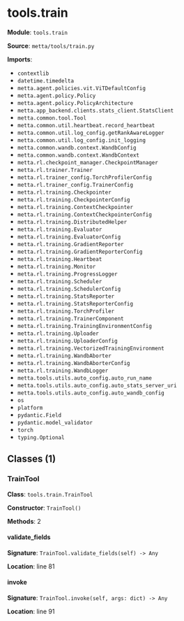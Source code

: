 # tools.train

**Module**: `tools.train`

**Source**: `metta/tools/train.py`

**Imports**:
- `contextlib`
- `datetime.timedelta`
- `metta.agent.policies.vit.ViTDefaultConfig`
- `metta.agent.policy.Policy`
- `metta.agent.policy.PolicyArchitecture`
- `metta.app_backend.clients.stats_client.StatsClient`
- `metta.common.tool.Tool`
- `metta.common.util.heartbeat.record_heartbeat`
- `metta.common.util.log_config.getRankAwareLogger`
- `metta.common.util.log_config.init_logging`
- `metta.common.wandb.context.WandbConfig`
- `metta.common.wandb.context.WandbContext`
- `metta.rl.checkpoint_manager.CheckpointManager`
- `metta.rl.trainer.Trainer`
- `metta.rl.trainer_config.TorchProfilerConfig`
- `metta.rl.trainer_config.TrainerConfig`
- `metta.rl.training.Checkpointer`
- `metta.rl.training.CheckpointerConfig`
- `metta.rl.training.ContextCheckpointer`
- `metta.rl.training.ContextCheckpointerConfig`
- `metta.rl.training.DistributedHelper`
- `metta.rl.training.Evaluator`
- `metta.rl.training.EvaluatorConfig`
- `metta.rl.training.GradientReporter`
- `metta.rl.training.GradientReporterConfig`
- `metta.rl.training.Heartbeat`
- `metta.rl.training.Monitor`
- `metta.rl.training.ProgressLogger`
- `metta.rl.training.Scheduler`
- `metta.rl.training.SchedulerConfig`
- `metta.rl.training.StatsReporter`
- `metta.rl.training.StatsReporterConfig`
- `metta.rl.training.TorchProfiler`
- `metta.rl.training.TrainerComponent`
- `metta.rl.training.TrainingEnvironmentConfig`
- `metta.rl.training.Uploader`
- `metta.rl.training.UploaderConfig`
- `metta.rl.training.VectorizedTrainingEnvironment`
- `metta.rl.training.WandbAborter`
- `metta.rl.training.WandbAborterConfig`
- `metta.rl.training.WandbLogger`
- `metta.tools.utils.auto_config.auto_run_name`
- `metta.tools.utils.auto_config.auto_stats_server_uri`
- `metta.tools.utils.auto_config.auto_wandb_config`
- `os`
- `platform`
- `pydantic.Field`
- `pydantic.model_validator`
- `torch`
- `typing.Optional`

## Classes (1)

### TrainTool

**Class**: `tools.train.TrainTool`

**Constructor**: `TrainTool()`

**Methods**: 2

#### validate_fields

**Signature**: `TrainTool.validate_fields(self) -> Any`

**Location**: line 81

#### invoke

**Signature**: `TrainTool.invoke(self, args: dict) -> Any`

**Location**: line 91


